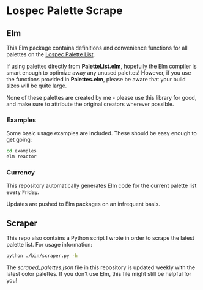 # Lospec Palette Scrape

## Elm

This Elm package contains definitions and convenience functions for all palettes on the [Lospec Palette List](https://lospec.com/palette-list).

If using palettes directly from **PaletteList.elm**, hopefully the Elm compiler is smart enough to optimize away any unused palettes! However, if you use the functions provided in **Palettes.elm**, please be aware that your build sizes will be quite large.

None of these palettes are created by me - please use this library for good, and make sure to attribute the original creators wherever possible.

### Examples

Some basic usage examples are included.
These should be easy enough to get going:

```bash
cd examples
elm reactor
```

### Currency

This repository automatically generates Elm code for the current palette list every Friday.

Updates are pushed to Elm packages on an infrequent basis.

## Scraper

This repo also contains a Python script I wrote in order to scrape the latest palette list. For usage information:

```bash
python ./bin/scraper.py -h
```

The _scraped_palettes.json_ file in this repository is updated weekly with the latest color palettes. If you don't use Elm, this file might still be helpful for you!
